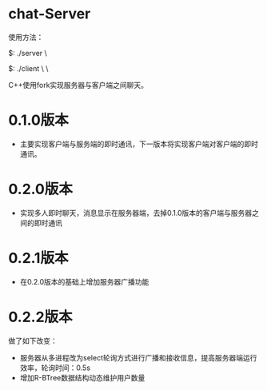 # chat-Server
使用方法：

$: ./server \\<PORT>
  
$: ./client \\<IP> \\<PORT>
  
  
C++使用fork实现服务器与客户端之间聊天。
# 0.1.0版本
- 主要实现客户端与服务端的即时通讯，下一版本将实现客户端对客户端的即时通讯。
# 0.2.0版本
- 实现多人即时聊天，消息显示在服务器端，去掉0.1.0版本的客户端与服务器之间的即时通讯
# 0.2.1版本
- 在0.2.0版本的基础上增加服务器广播功能
# 0.2.2版本
做了如下改变：
  - 服务器从多进程改为select轮询方式进行广播和接收信息，提高服务器端运行效率，轮询时间：0.5s
  - 增加R-BTree数据结构动态维护用户数量
